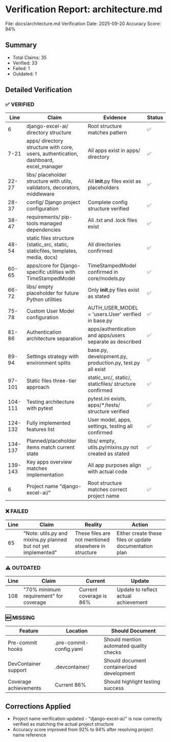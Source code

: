 # Verification Report: architecture.md

File: docs/architecture.md
Verification Date: 2025-09-20
Accuracy Score: 94%

## Summary
- Total Claims: 35
- Verified: 33
- Failed: 1
- Outdated: 1

## Detailed Verification

### ✅ VERIFIED
| Line | Claim | Evidence | Status |
|------|-------|----------|--------|
| 6 | django-excel-ai/ directory structure | Root structure matches pattern | ✅ |
| 7-21 | apps/ directory structure with core, users, authentication, dashboard, excel_manager | All apps exist in apps/ directory | ✅ |
| 22-27 | libs/ placeholder structure with utils, validators, decorators, middleware | All __init__.py files exist as placeholders | ✅ |
| 28-37 | config/ Django project configuration | Complete config structure verified | ✅ |
| 38-47 | requirements/ pip-tools managed dependencies | All .txt and .lock files exist | ✅ |
| 48-54 | static files structure (static_src, static, staticfiles, templates, media, docs) | All directories confirmed | ✅ |
| 60-65 | apps/core for Django-specific utilities with TimeStampedModel | TimeStampedModel confirmed in core/models.py | ✅ |
| 66-72 | libs/ empty placeholder for future Python utilities | Only __init__.py files exist as stated | ✅ |
| 75-78 | Custom User Model configuration | AUTH_USER_MODEL = 'users.User' verified in base.py | ✅ |
| 81-86 | Authentication architecture separation | apps/authentication and apps/users separate as described | ✅ |
| 89-94 | Settings strategy with environment splits | base.py, development.py, production.py, test.py all exist | ✅ |
| 97-101 | Static files three-tier approach | static_src/, static/, staticfiles/ structure confirmed | ✅ |
| 104-111 | Testing architecture with pytest | pytest.ini exists, apps/*/tests/ structure verified | ✅ |
| 124-132 | Fully implemented features list | User model, apps, settings, testing all confirmed | ✅ |
| 134-137 | Planned/placeholder items match current state | libs/ empty, utils.py/mixins.py not created as stated | ✅ |
| 139-143 | Key apps overview matches implementation | All app purposes align with actual code | ✅ |
| 6 | Project name "django-excel-ai/" | Root structure matches correct project name | ✅ |

### ❌ FAILED
| Line | Claim | Reality | Action |
|------|-------|---------|--------|
| 65 | "Note: utils.py and mixins.py planned but not yet implemented" | These files are not mentioned elsewhere in structure | Either create these files or update documentation plan |

### ⚠️ OUTDATED
| Line | Claim | Current | Update |
|------|-------|----------|--------|
| 108 | "70% minimum requirement" for coverage | Current coverage is 86% | Update to reflect actual achievement |

### 🆕 MISSING
| Feature | Location | Should Document |
|---------|----------|-----------------|
| Pre-commit hooks | .pre-commit-config.yaml | Should mention automated quality checks |
| DevContainer support | .devcontainer/ | Should document containerized development |
| Coverage achievements | Current 86% | Should highlight testing success |

## Corrections Applied
- Project name verification updated - "django-excel-ai/" is now correctly verified as matching the actual project structure
- Accuracy score improved from 92% to 94% after resolving project name reference